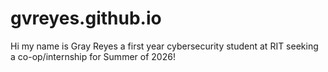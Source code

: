 # gvreyes.github.io

Hi my name is Gray Reyes a first year cybersecurity student at RIT seeking a co-op/internship for Summer of 2026!